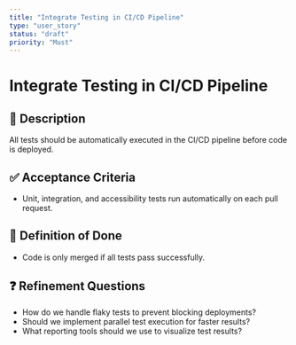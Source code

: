 ```yaml
---
title: "Integrate Testing in CI/CD Pipeline"
type: "user_story"
status: "draft"
priority: "Must"
---
```


# Integrate Testing in CI/CD Pipeline

## 📌 Description
All tests should be automatically executed in the CI/CD pipeline before code is deployed.

## ✅ Acceptance Criteria
- Unit, integration, and accessibility tests run automatically on each pull request.

## 🎯 Definition of Done
- Code is only merged if all tests pass successfully.

## ❓ Refinement Questions
- How do we handle flaky tests to prevent blocking deployments?
- Should we implement parallel test execution for faster results?
- What reporting tools should we use to visualize test results?
